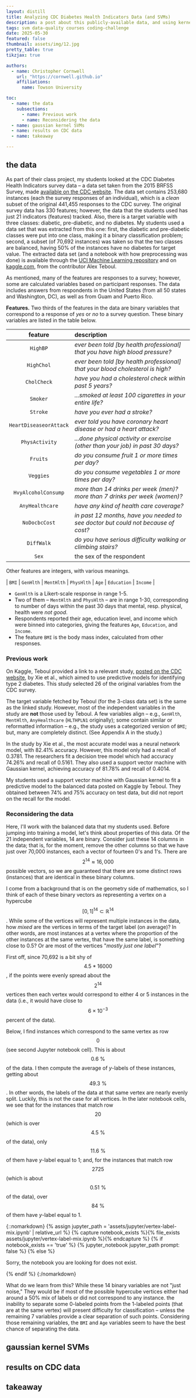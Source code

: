 ```yaml
---
layout: distill
title: Analyzing CDC Diabetes Health Indicators Data (and SVMs)
description: a post about this publicly-available data, and using kernel-based SVMs
tags: svm data-quality courses coding-challenge
date: 2025-05-30
featured: false
thumbnail: assets/img/12.jpg
pretty_table: true
tikzjax: true

authors:
  - name: Christopher Cornwell
    url: "https://cornwell.github.io"
    affiliations:
      name: Towson University

toc:
  - name: the data
    subsections:
      - name: Previous work
      - name: Reconsidering the data
  - name: gaussian kernel SVMs
  - name: results on CDC data
  - name: takeaway

---
```


## the data

As part of their class project, my students looked at the CDC Diabetes Health Indicators survey data &ndash; a data set taken from the 2015 BRFSS Survey, made [available on the CDC website](https://www.cdc.gov/brfss/annual_data/annual_2014.html). The data set contains 253,680 instances (each the survey responses of an individual), which is a _clean_ subset of the original 441,455 responses to the CDC survey.  The original survey data has 330 features; however, the data that the students used has just 21 indicators (features) tracked. Also, there is a target variable with three classes: diabetic, pre-diabetic, and no diabetes. My students used a data set that was extracted from this one: first, the diabetic and pre-diabetic classes were put into one class, making it a binary classification problem; second, a subset (of 70,692 instances) was taken so that the two classes are balanced, having 50% of the instances have no diabetes for target value. The extracted data set (and a notebook with how preprocessing was done) is available through the [UCI Machine Learning repository](https://archive.ics.uci.edu/dataset/891/cdc+diabetes+health+indicators) and on [kaggle.com](https://www.kaggle.com/datasets/alexteboul/diabetes-health-indicators-dataset), from the contributor Alex Teboul.

As mentioned, many of the features are responses to a survey; however, some are calculated variables based on participant responses. The data includes answers from respondents in the United States (from all 50 states and Washington, DC), as well as from Guam and Puerto Rico.

**Features.** Two thirds of the features in the data are binary variables that correspond to a response of _yes_ or _no_ to a survey question. These binary variables are listed in the table below. 

| feature       | description                                                                     |
| :-----------: | :------------                                                                   |
| `HighBP`      |  _ever been told [by health professional] that you have high blood pressure?_   |
| `HighChol`    |  _ever been told [by health professional] that your blood cholesterol is high?_ |
| `CholCheck`   |  _have you had a cholesterol check within past 5 years?_                        |
| `Smoker`     |  _...smoked at least 100 cigarettes in your entire life?_                       |
| `Stroke`      |  _have you ever had a stroke?_                                                  |
| `HeartDiseaseorAttack` | _ever told you have coronary heart disease or had a heart attack?_  |
| `PhysActivity`|  _...done physical activity or exercise (other than your job) in past 30 days?_ |
| `Fruits`       |  _do you consume fruit 1 or more times per day?_                                |
| `Veggies`     |  _do you consume vegetables 1 or more times per day?_                           |
| `HvyAlcoholConsump` |  _more than 14 drinks per week (men)? more than 7 drinks per week (women)?_|
| `AnyHealthcare`| _have any kind of health care coverage?_                                       |
| `NoDocbcCost` | _in past 12 months, have you needed to see doctor but could not because of cost?_|
| `DiffWalk`    |  _do you have serious difficulty walking or climbing stairs?_                   |
| `Sex`         |  the sex of the respondent                                                       |

<p></p>

Other features are integers, with various meanings. 

| `BMI` | `GenHlth` | `MentHlth` | `PhysHlth` | `Age` | `Education` | `Income` |

* `GenHlth` is a Likert-scale response in range 1-5. 
* Two of them &ndash; `MentHlth` and `PhysHlth` &ndash; are in range 1-30, corresponding to number of days within the past 30 days that mental, resp. physical, health were _not good_. 
* Respondents reported their age, education level, and income which were binned into categories, giving the features `Age`, `Education`, and `Income`. 
* The feature `BMI` is the body mass index, calculated from other responses.

### Previous work
On Kaggle, Teboul provided a link to a relevant study, [posted on the CDC website](https://www.cdc.gov/pcd/issues/2019/19_0109.htm), by Xie et al., which aimed to use predictive models for identifying type 2 diabetes. This study selected 26 of the original variables from the CDC survey. 

The target variable fetched by Teboul (for the 3-class data set) is the same as the linked study. However, most of the independent variables in the study are **not** those used by Teboul. A few variables align &ndash; e.g., `GenHlth`, `MentHlth`, `AnyHealthcare` (`HLTHPLN1` originally); some contain similar or reformatted information &ndash; e.g., the study uses a categorized version of `BMI`; but, many are completely distinct. (See Appendix A in the study.)

In the study by Xie et al., the most accurate model was a neural network model, with 82.41% accuracy. However, this model only had a recall of 0.3781. The researchers fit a decision tree model which had accuracy 74.26% and recall of 0.5161. They also used a support vector machine with Gaussian kernel, achieving accuracy of 81.78% and recall of 0.4014.

My students used a support vector machine with Gaussian kernel to fit a predictive model to the balanced data posted on Kaggle by Teboul. They obtained between 74% and 75% accuracy on test data, but did not report on the recall for the model.

### Reconsidering the data
Here, I'll work with the balanced data that my students used. Before jumping into training a model, let's think about properties of this data. Of the 21 independent variables, 14 are binary. Consider just these 14 columns in the data; that is, for the moment, remove the other columns so that we have just over 70,000 instances, each a vector of fourteen 0's and 1's. There are $$2^{14} \approx 16,000$$ possible vectors, so we are guaranteed that there are some distinct rows (instances) that are identical in these binary columns. 

I come from a background that is on the geometry side of mathematics, so I think of each of these binary vectors as representing a vertex on a hypercube $$[0,1]^{14} \subset \mathbb R^{14}$$. While some of the vertices will represent multiple instances in the data, how _mixed_ are the vertices in terms of the target label (on average)? In other words, are most instances at a vertex where the proportion of the other instances at the same vertex, that have the same label, is something close to 0.5? Or are most of the vertices "_mostly just one label_"?

First off, since 70,692 is a bit shy of $$4.5*16000$$, if the points were evenly spread about the $$2^{14}$$ vertices then each vertex would correspond to either 4 or 5 instances in the data (i.e., it would have close to $$6\times10^{-3}$$ percent of the data). 

Below, I find instances which correspond to the same vertex as row $$0$$ (see second Jupyter notebook cell). This is about $$0.6\ \%$$ of the data. I then compute the average of $y$-labels of these instances, getting about $$49.3\ \%$$. In other words, the labels of the data at that same vertex are nearly evenly split. Luckily, this is not the case for all vertices. In the later notebook cells, we see that for the instances that match row $$20$$ (which is over $$4.5\ \%$$ of the data), only $$11.6\ \%$$ of them have $y$-label equal to 1; and, for the instances that match row $$2725$$ (which is about $$0.51\ \%$$ of the data), over $$84\ \%$$ of them have $y$-label equal to 1.

{::nomarkdown}
{% assign jupyter_path = 'assets/jupyter/vertex-label-mix.ipynb' | relative_url %}
{% capture notebook_exists %}{% file_exists assets/jupyter/vertex-label-mix.ipynb %}{% endcapture %}
{% if notebook_exists == 'true' %}
  {% jupyter_notebook jupyter_path prompt: false %}
{% else %}
  <p>Sorry, the notebook you are looking for does not exist.</p>
{% endif %}
{:/nomarkdown}

What do we learn from this?  While these 14 binary variables are not "just noise," <d-footnote>They would be if most of the possible hypercube vertices either had around a 50% mix of labels or did not correspond to any instance.</d-footnote> the inability to separate some 0-labeled points from the 1-labeled points (that are at the same vertex) will present difficulty for classification &ndash; unless the remaining 7 variables provide a clear separation of such points. Considering those remaining variables, the `BMI` and `Age` variables seem to have the best chance of separating the data.

## gaussian kernel SVMs

## results on CDC data

## takeaway
